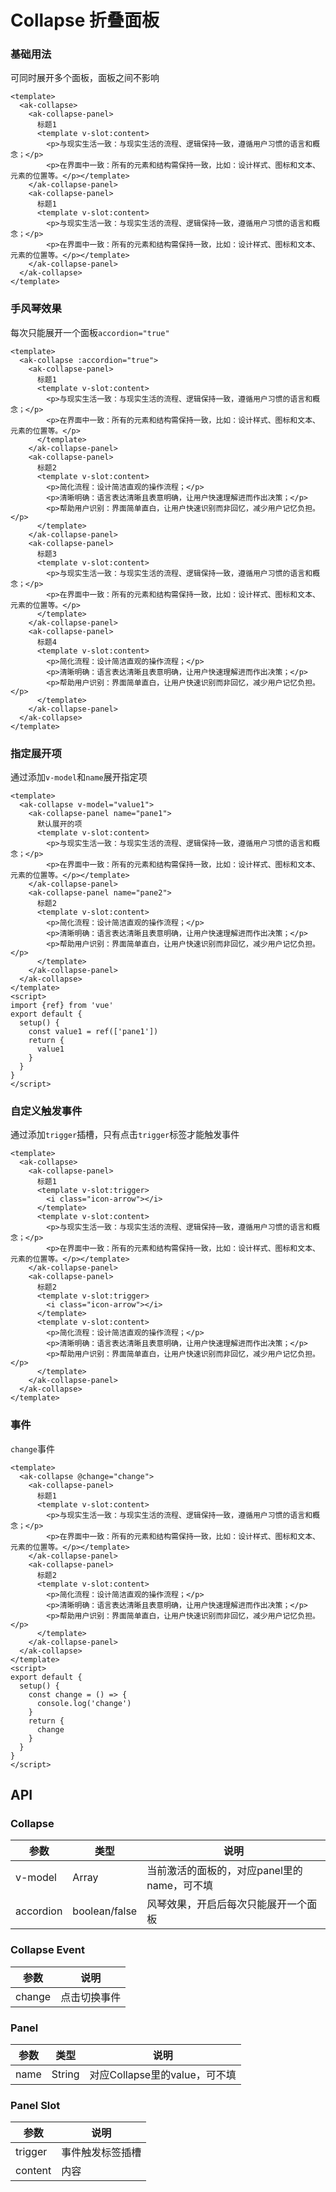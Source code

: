<!-- Created by 337547038 on 2021.6 -->

# Collapse 折叠面板

### 基础用法

可同时展开多个面板，面板之间不影响

```vue demo
<template>
  <ak-collapse>
    <ak-collapse-panel>
      标题1
      <template v-slot:content>
        <p>与现实生活一致：与现实生活的流程、逻辑保持一致，遵循用户习惯的语言和概念；</p>
        <p>在界面中一致：所有的元素和结构需保持一致，比如：设计样式、图标和文本、元素的位置等。</p></template>
    </ak-collapse-panel>
    <ak-collapse-panel>
      标题1
      <template v-slot:content>
        <p>与现实生活一致：与现实生活的流程、逻辑保持一致，遵循用户习惯的语言和概念；</p>
        <p>在界面中一致：所有的元素和结构需保持一致，比如：设计样式、图标和文本、元素的位置等。</p></template>
    </ak-collapse-panel>
  </ak-collapse>
</template>
```

### 手风琴效果

每次只能展开一个面板`accordion="true"`

```vue demo
<template>
  <ak-collapse :accordion="true">
    <ak-collapse-panel>
      标题1
      <template v-slot:content>
        <p>与现实生活一致：与现实生活的流程、逻辑保持一致，遵循用户习惯的语言和概念；</p>
        <p>在界面中一致：所有的元素和结构需保持一致，比如：设计样式、图标和文本、元素的位置等。</p>
      </template>
    </ak-collapse-panel>
    <ak-collapse-panel>
      标题2
      <template v-slot:content>
        <p>简化流程：设计简洁直观的操作流程；</p>
        <p>清晰明确：语言表达清晰且表意明确，让用户快速理解进而作出决策；</p>
        <p>帮助用户识别：界面简单直白，让用户快速识别而非回忆，减少用户记忆负担。</p>
      </template>
    </ak-collapse-panel>
    <ak-collapse-panel>
      标题3
      <template v-slot:content>
        <p>与现实生活一致：与现实生活的流程、逻辑保持一致，遵循用户习惯的语言和概念；</p>
        <p>在界面中一致：所有的元素和结构需保持一致，比如：设计样式、图标和文本、元素的位置等。</p>
      </template>
    </ak-collapse-panel>
    <ak-collapse-panel>
      标题4
      <template v-slot:content>
        <p>简化流程：设计简洁直观的操作流程；</p>
        <p>清晰明确：语言表达清晰且表意明确，让用户快速理解进而作出决策；</p>
        <p>帮助用户识别：界面简单直白，让用户快速识别而非回忆，减少用户记忆负担。</p>
      </template>
    </ak-collapse-panel>
  </ak-collapse>
</template>

````

### 指定展开项

通过添加`v-model`和`name`展开指定项

```vue demo
<template>
  <ak-collapse v-model="value1">
    <ak-collapse-panel name="pane1">
      默认展开的项
      <template v-slot:content>
        <p>与现实生活一致：与现实生活的流程、逻辑保持一致，遵循用户习惯的语言和概念；</p>
        <p>在界面中一致：所有的元素和结构需保持一致，比如：设计样式、图标和文本、元素的位置等。</p></template>
    </ak-collapse-panel>
    <ak-collapse-panel name="pane2">
      标题2
      <template v-slot:content>
        <p>简化流程：设计简洁直观的操作流程；</p>
        <p>清晰明确：语言表达清晰且表意明确，让用户快速理解进而作出决策；</p>
        <p>帮助用户识别：界面简单直白，让用户快速识别而非回忆，减少用户记忆负担。</p>
      </template>
    </ak-collapse-panel>
  </ak-collapse>
</template>
<script>
import {ref} from 'vue'
export default {
  setup() {
    const value1 = ref(['pane1'])
    return {
      value1
    }
  }
}
</script>
```

### 自定义触发事件

通过添加`trigger`插槽，只有点击`trigger`标签才能触发事件

```vue demo
<template>
  <ak-collapse>
    <ak-collapse-panel>
      标题1
      <template v-slot:trigger>
        <i class="icon-arrow"></i>
      </template>
      <template v-slot:content>
        <p>与现实生活一致：与现实生活的流程、逻辑保持一致，遵循用户习惯的语言和概念；</p>
        <p>在界面中一致：所有的元素和结构需保持一致，比如：设计样式、图标和文本、元素的位置等。</p></template>
    </ak-collapse-panel>
    <ak-collapse-panel>
      标题2
      <template v-slot:trigger>
        <i class="icon-arrow"></i>
      </template>
      <template v-slot:content>
        <p>简化流程：设计简洁直观的操作流程；</p>
        <p>清晰明确：语言表达清晰且表意明确，让用户快速理解进而作出决策；</p>
        <p>帮助用户识别：界面简单直白，让用户快速识别而非回忆，减少用户记忆负担。</p>
      </template>
    </ak-collapse-panel>
  </ak-collapse>
</template>
```

### 事件

`change`事件

```vue demo
<template>
  <ak-collapse @change="change">
    <ak-collapse-panel>
      标题1
      <template v-slot:content>
        <p>与现实生活一致：与现实生活的流程、逻辑保持一致，遵循用户习惯的语言和概念；</p>
        <p>在界面中一致：所有的元素和结构需保持一致，比如：设计样式、图标和文本、元素的位置等。</p></template>
    </ak-collapse-panel>
    <ak-collapse-panel>
      标题2
      <template v-slot:content>
        <p>简化流程：设计简洁直观的操作流程；</p>
        <p>清晰明确：语言表达清晰且表意明确，让用户快速理解进而作出决策；</p>
        <p>帮助用户识别：界面简单直白，让用户快速识别而非回忆，减少用户记忆负担。</p>
      </template>
    </ak-collapse-panel>
  </ak-collapse>
</template>
<script>
export default {
  setup() {
    const change = () => {
      console.log('change')
    }
    return {
      change
    }
  }
}
</script>
```

## API

### Collapse

|参数|类型|说明|
|-|-|-|
|v-model | Array |当前激活的面板的，对应panel里的name，可不填|
|accordion | boolean/false |风琴效果，开启后每次只能展开一个面板|

### Collapse Event

|参数|说明|
|-|-|
|change |点击切换事件|

### Panel

|参数|类型|说明|
|-|-|-|
|name | String |对应Collapse里的value，可不填|

### Panel Slot

|参数|说明|
|-|-|
|trigger | 事件触发标签插槽|
|content | 内容|
